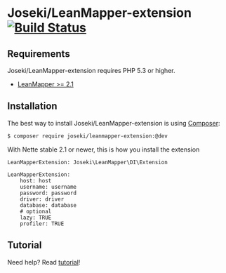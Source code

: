 Joseki/LeanMapper-extension [![Build Status](https://secure.travis-ci.org/Joseki/LeanMapper-extension.png?branch=master)](http://travis-ci.org/Joseki/LeanMapper-extension)
===========================


Requirements
------------

Joseki/LeanMapper-extension requires PHP 5.3 or higher.

- [LeanMapper >= 2.1](http://www.leanmapper.com/)


Installation
------------

The best way to install Joseki/LeanMapper-extension is using  [Composer](http://getcomposer.org/):

```sh
$ composer require joseki/leanmapper-extension:@dev
```

With Nette stable 2.1 or newer, this is how you install the extension

```
LeanMapperExtension: Joseki\LeanMapper\DI\Extension

LeanMapperExtension:
    host: host
    username: username
    password: password
    driver: driver
    database: database
    # optional
    lazy: TRUE
    profiler: TRUE
```

Tutorial
--------

Need help? Read [tutorial](https://github.com/Joseki/LeanMapper-extension/wiki/_pages)!
